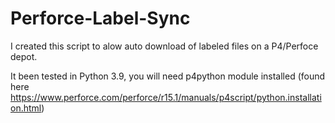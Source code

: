 # Perforce-Label-Sync

I created this script to alow auto download of labeled files on a P4/Perfoce depot. 

It been tested in Python 3.9, you will need p4python module installed (found here https://www.perforce.com/perforce/r15.1/manuals/p4script/python.installation.html)
